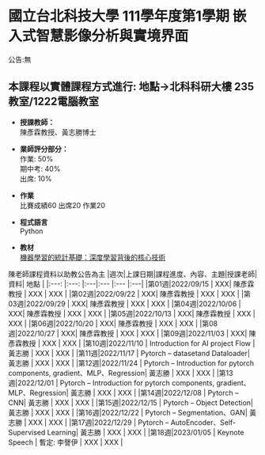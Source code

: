 # 國立台北科技大學 111學年度第1學期 嵌入式智慧影像分析與實境界面
公告:無<br>  

## 本課程以實體課程方式進行: 地點→北科科研大樓 235教室/1222電腦教室 

* **授課教師：** <br>
陳彥霖教授、黃志勝博士 <br>

* **業師評分部分：** <br>
作業: 50% <br>
期中考: 40% <br>
出席: 10% <br>

* **作業** <br>
比賽成績60 出席20 作業20 


* **程式語言** <br>
Python

* **教材** <br>
[機器學習的統計基礎：深度學習背後的核心技術](https://www.flag.com.tw/books/product/F1319)


陳老師課程資料以助教公告為主
 |週次|上課日期|課程進度、內容、主題|授課老師|資料| 地點 |
 |:---: |:---:      |:---|:---       |:---  |:---|
 |第01週|2022/09/15 | XXX| 陳彥霖教授 |  XXX | XXX |
 |第02週|2022/09/22 | XXX| 陳彥霖教授 |  XXX | XXX |
 |第03週|2022/09/29 | XXX| 陳彥霖教授 |  XXX | XXX |
 |第04週|2022/10/06 | XXX| 陳彥霖教授 |  XXX | XXX |
 |第05週|2022/10/13 | XXX| 陳彥霖教授 |  XXX | XXX |
 |第06週|2022/10/20 | XXX| 陳彥霖教授 |  XXX | XXX |
 |第08週|2022/10/27 | XXX| 陳彥霖教授 |  XXX | XXX |
 |第09週|2022/11/03 | XXX| 陳彥霖教授 |  XXX | XXX |
 |第10週|2022/11/10 | Introduction for AI project Flow | 黃志勝 |  XXX | XXX |
 |第11週|2022/11/17 | Pytorch – datasetand Dataloader| 黃志勝 |  XXX | XXX |
 |第12週|2022/11/24 | Pytorch – Introduction for pytorch components, gradient、MLP、Regression| 黃志勝 |  XXX | XXX |
 |第13週|2022/12/01 | Pytorch – Introduction for pytorch components, gradient、MLP、Regression| 黃志勝 |  XXX | XXX |
 |第14週|2022/12/08 | Pytorch – CNN| 黃志勝 |  XXX | XXX |
 |第15週|2022/12/15 | Pytorch – Object Detection| 黃志勝 |  XXX | XXX |
 |第16週|2022/12/22 | Pytorch – Segmentation、GAN| 黃志勝 |  XXX | XXX |
 |第17週|2022/12/29 | Pytorch – AutoEncoder、Self-Supervised Learning| 黃志勝 |  XXX | XXX |
 |第18週|2023/01/05 | Keynote Speech | 暫定: 李謦伊 |  XXX | XXX |






